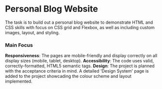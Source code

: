 # Personal Blog Website

The task is to build out a personal blog website to demonstrate HTML and CSS skills with focus on CSS grid and Flexbox, as well as including custom images, layout, and styling.

### Main Focus

**Responsiveness**: The pages are mobile-friendly and display correctly on all display sizes (mobile, tablet, desktop).
**Accessibility**: The code uses valid, correctly-formatted, HTML5 semantic tags.
**Design**: The project is planned with the acceptance criteria in mind.
A detailed 'Design System' page is added to the project showcading the colour scheme and layout implemented.